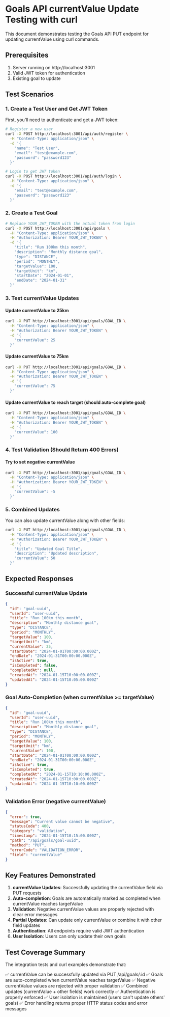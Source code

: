 # Goals API currentValue Update Testing with curl

This document demonstrates testing the Goals API PUT endpoint for updating currentValue using curl commands.

## Prerequisites

1. Server running on http://localhost:3001
2. Valid JWT token for authentication
3. Existing goal to update

## Test Scenarios

### 1. Create a Test User and Get JWT Token

First, you'll need to authenticate and get a JWT token:

```bash
# Register a new user
curl -X POST http://localhost:3001/api/auth/register \
  -H "Content-Type: application/json" \
  -d '{
    "name": "Test User",
    "email": "test@example.com",
    "password": "password123"
  }'

# Login to get JWT token
curl -X POST http://localhost:3001/api/auth/login \
  -H "Content-Type: application/json" \
  -d '{
    "email": "test@example.com",
    "password": "password123"
  }'
```

### 2. Create a Test Goal

```bash
# Replace YOUR_JWT_TOKEN with the actual token from login
curl -X POST http://localhost:3001/api/goals \
  -H "Content-Type: application/json" \
  -H "Authorization: Bearer YOUR_JWT_TOKEN" \
  -d '{
    "title": "Run 100km this month",
    "description": "Monthly distance goal",
    "type": "DISTANCE",
    "period": "MONTHLY",
    "targetValue": 100,
    "targetUnit": "km",
    "startDate": "2024-01-01",
    "endDate": "2024-01-31"
  }'
```

### 3. Test currentValue Updates

#### Update currentValue to 25km

```bash
curl -X PUT http://localhost:3001/api/goals/GOAL_ID \
  -H "Content-Type: application/json" \
  -H "Authorization: Bearer YOUR_JWT_TOKEN" \
  -d '{
    "currentValue": 25
  }'
```

#### Update currentValue to 75km

```bash
curl -X PUT http://localhost:3001/api/goals/GOAL_ID \
  -H "Content-Type: application/json" \
  -H "Authorization: Bearer YOUR_JWT_TOKEN" \
  -d '{
    "currentValue": 75
  }'
```

#### Update currentValue to reach target (should auto-complete goal)

```bash
curl -X PUT http://localhost:3001/api/goals/GOAL_ID \
  -H "Content-Type: application/json" \
  -H "Authorization: Bearer YOUR_JWT_TOKEN" \
  -d '{
    "currentValue": 100
  }'
```

### 4. Test Validation (Should Return 400 Errors)

#### Try to set negative currentValue

```bash
curl -X PUT http://localhost:3001/api/goals/GOAL_ID \
  -H "Content-Type: application/json" \
  -H "Authorization: Bearer YOUR_JWT_TOKEN" \
  -d '{
    "currentValue": -5
  }'
```

### 5. Combined Updates

You can also update currentValue along with other fields:

```bash
curl -X PUT http://localhost:3001/api/goals/GOAL_ID \
  -H "Content-Type: application/json" \
  -H "Authorization: Bearer YOUR_JWT_TOKEN" \
  -d '{
    "title": "Updated Goal Title",
    "description": "Updated description",
    "currentValue": 50
  }'
```

## Expected Responses

### Successful currentValue Update

```json
{
  "id": "goal-uuid",
  "userId": "user-uuid",
  "title": "Run 100km this month",
  "description": "Monthly distance goal",
  "type": "DISTANCE",
  "period": "MONTHLY",
  "targetValue": 100,
  "targetUnit": "km",
  "currentValue": 25,
  "startDate": "2024-01-01T00:00:00.000Z",
  "endDate": "2024-01-31T00:00:00.000Z",
  "isActive": true,
  "isCompleted": false,
  "completedAt": null,
  "createdAt": "2024-01-15T10:00:00.000Z",
  "updatedAt": "2024-01-15T10:05:00.000Z"
}
```

### Goal Auto-Completion (when currentValue >= targetValue)

```json
{
  "id": "goal-uuid",
  "userId": "user-uuid",
  "title": "Run 100km this month",
  "description": "Monthly distance goal",
  "type": "DISTANCE",
  "period": "MONTHLY",
  "targetValue": 100,
  "targetUnit": "km",
  "currentValue": 100,
  "startDate": "2024-01-01T00:00:00.000Z",
  "endDate": "2024-01-31T00:00:00.000Z",
  "isActive": true,
  "isCompleted": true,
  "completedAt": "2024-01-15T10:10:00.000Z",
  "createdAt": "2024-01-15T10:00:00.000Z",
  "updatedAt": "2024-01-15T10:10:00.000Z"
}
```

### Validation Error (negative currentValue)

```json
{
  "error": true,
  "message": "Current value cannot be negative",
  "statusCode": 400,
  "category": "validation",
  "timestamp": "2024-01-15T10:15:00.000Z",
  "path": "/api/goals/goal-uuid",
  "method": "PUT",
  "errorCode": "VALIDATION_ERROR",
  "field": "currentValue"
}
```

## Key Features Demonstrated

1. **currentValue Updates**: Successfully updating the currentValue field via PUT requests
2. **Auto-completion**: Goals are automatically marked as completed when currentValue reaches targetValue
3. **Validation**: Negative currentValue values are properly rejected with clear error messages
4. **Partial Updates**: Can update only currentValue or combine it with other field updates
5. **Authentication**: All endpoints require valid JWT authentication
6. **User Isolation**: Users can only update their own goals

## Test Coverage Summary

The integration tests and curl examples demonstrate that:

✅ currentValue can be successfully updated via PUT /api/goals/:id
✅ Goals are auto-completed when currentValue reaches targetValue
✅ Negative currentValue values are rejected with proper validation
✅ Combined updates (currentValue + other fields) work correctly
✅ Authentication is properly enforced
✅ User isolation is maintained (users can't update others' goals)
✅ Error handling returns proper HTTP status codes and error messages
